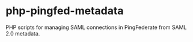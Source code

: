 # php-pingfed-metadata

PHP scripts for managing SAML connections in PingFederate from SAML 2.0 metadata.
